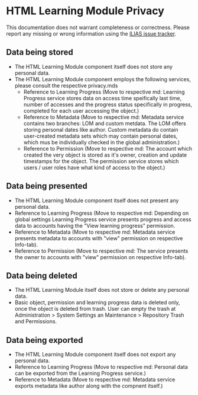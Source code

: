# HTML Learning Module Privacy

This documentation does not warrant completeness or correctness. Please report any missing or wrong information using the <a href="https://mantis.ilias.de/">ILIAS issue tracker</a>.

## Data being stored

- The HTML Learning Module component itself does not store any personal data.
- The HTML Learning Module component employs the following services, please consult the respective privacy.mds 
  - Reference to Learning Progress (Move to respective md: Learning Progress service stores data on access time speifically last time, number of accesses and the progress status specifically in progress, completed for each user accessing the object.) 
  - Reference to Metadata (Move to respective md: Metadata  service contains two branches: LOM and custom metdata. The LOM offers storing personal dates like author. Custom metadata do contain user-created metadata sets which may contain personal dates, which mus be individually checked in the global administration.)
  - Reference to Permission (Move to respective md: The account which created the very object is stored as it's owner, creation and update timestamps for the object. The permission service stores which users / user roles have what kind of access to the object.) 

## Data being presented

- The HTML Learning Module component itself does not present any personal data.
- Reference to Learning Progress (Move to respective md: Depending on global settings Learning Progress service presents progress and access data to accounts having the "View learning progress" permission.
- Reference to Metadata (Move to respective md: Metadata service presents metadata to accounts with "view" permission on respective Info-tab). 
- Reference to Permission (Move to respective md: The service presents the owner to accounts with "view" permission on respective Info-tab). 


## Data being deleted

- The HTML Learning Module itself does not store or delete any personal data.
- Basic object, permission and learning progress data is deleted only, once the object is deleted from trash. User can empty the trash at Administration > System Settings an Maintenance > Repository Trash and Permissions.


## Data being exported 

- The HTML Learning Module component itself does not export any personal data.
- Reference to Learning Progress (Move to respective md: Personal data can be exported from the Learning Progress service.) 
- Reference to Metadata (Move to respective md: Metadata  service exports metadata like author along with the compnent itself.)














